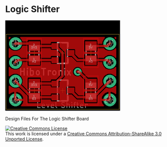 # Logic Shifter
 ![LogicShifter](https://github.com/HiboTronix/Logic-Shifter/blob/master/LogicLevel_Front.png)
<p>Design Files For The Logic Shifter Board</p>
<p><a rel="license" href="http://creativecommons.org/licenses/by-sa/3.0/"><img alt="Creative Commons License" style="border-width:0" src="https://i.creativecommons.org/l/by-sa/3.0/88x31.png" /></a><br />This work is licensed under a <a rel="license" href="http://creativecommons.org/licenses/by-sa/3.0/">Creative Commons Attribution-ShareAlike 3.0 Unported License</a>.</p>
